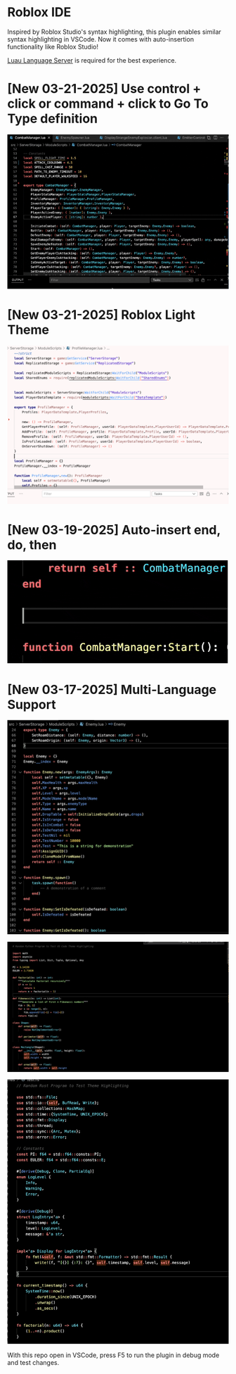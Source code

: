 # Roblox IDE

Inspired by Roblox Studio's syntax highlighting, this plugin enables similar syntax highlighting in VSCode. Now it comes with auto-insertion functionality like Roblox Studio!

[Luau Language Server](https://marketplace.visualstudio.com/items?itemName=JohnnyMorganz.luau-lsp) is required for the best experience.

# [New 03-21-2025] Use control + click or command + click to Go To Type definition
![GoToType Preview](images/gototype.gif)

# [New 03-21-2025] Roblox Light Theme 
![Light Theme Preview](images/light_example.png)

# [New 03-19-2025] Auto-insert end, do, then 
![AutoInsertPreview](images/autocomplete.gif)

# [New 03-17-2025] Multi-Language Support 

![Luau Preview](images/example.png)

![Python Preview](images/python_example.png)

![Rust Preview](images/rust_example.png)


With this repo open in VSCode, press F5 to run the plugin in debug mode and test changes.